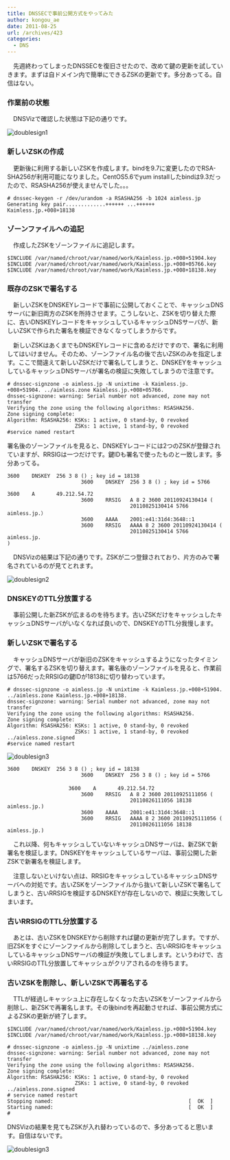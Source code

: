 ```yaml
---
title: DNSSECで事前公開方式をやってみた
author: kongou_ae
date: 2011-08-25
url: /archives/423
categories:
  - DNS
---
```

　先週終わってしまったDNSSECを復旧させたので、改めて鍵の更新を試していきます。まずは自ドメイン内で簡単にできるZSKの更新です。多分あってる。自信はない。

### 作業前の状態

　DNSVizで確認した状態は下記の通りです。

![doublesign1][1]

### 新しいZSKの作成

　更新後に利用する新しいZSKを作成します。bindを9.7に変更したのでRSA-SHA256が利用可能になりました。CentOS5.6でyum installしたbindは9.3だったので、RSASHA256が使えませんでした。。。

<pre><code># dnssec-keygen -r /dev/urandom -a RSASHA256 -b 1024 aimless.jp
Generating key pair.............++++++ ...++++++
Kaimless.jp.+008+18138
</code></pre>

### ゾーンファイルへの追記

　作成したZSKをゾーンファイルに追記します。

<pre><code>$INCLUDE /var/named/chroot/var/named/work/Kaimless.jp.+008+51904.key
$INCLUDE /var/named/chroot/var/named/work/Kaimless.jp.+008+05766.key
$INCLUDE /var/named/chroot/var/named/work/Kaimless.jp.+008+18138.key
</code></pre>

### 既存のZSKで署名する

　新しいZSKをDNSKEYレコードで事前に公開しておくことで、キャッシュDNSサーバに新旧両方のZSKを所持させます。こうしないと、ZSKを切り替えた際に、古いDNSKEYレコードをキャッシュしているキャッシュDNSサーバが、新しいZSKで作られた署名を検証できなくなってしまうからです。

　新しいZSKはあくまでもDNSKEYレコードに含めるだけですので、署名に利用してはいけません。そのため、ゾーンファイル名の後で古いZSKのみを指定します。ここで間違えて新しいZSKだけで署名してしまうと、DNSKEYをキャッシュしているキャッシュDNSサーバが署名の検証に失敗してしまうので注意です。

<pre><code># dnssec-signzone -o aimless.jp -N unixtime -k Kaimless.jp.
+008+51904. ../aimless.zone Kaimless.jp.+008+05766.
dnssec-signzone: warning: Serial number not advanced, zone may not transfer
Verifying the zone using the following algorithms: RSASHA256.
Zone signing complete:
Algorithm: RSASHA256: KSKs: 1 active, 0 stand-by, 0 revoked
                      ZSKs: 1 active, 1 stand-by, 0 revoked
#service named restart
</code></pre>

署名後のゾーンファイルを見ると、DNSKEYレコードには2つのZSKが登録されていますが、RRSIGは一つだけです。鍵IDも署名で使ったものと一致します。多分あってる。

<pre><code>3600    DNSKEY  256 3 8 () ; key id = 18138
                        3600    DNSKEY  256 3 8 () ; key id = 5766
</code></pre>

<pre><code>3600    A       49.212.54.72
                        3600    RRSIG   A 8 2 3600 20110924130414 (
                                        20110825130414 5766 aimless.jp.）
                        3600    AAAA    2001:e41:31d4:3648::1
                        3600    RRSIG   AAAA 8 2 3600 20110924130414 (
                                        20110825130414 5766 aimless.jp.
)
</code></pre>

　DNSVizの結果は下記の通りです。ZSKが二つ登録されており、片方のみで署名されているのが見てとれます。

![doublesign2][2]

### DNSKEYのTTL分放置する

　事前公開した新ZSKが広まるのを待ちます。古いZSKだけをキャッシュしたキャッシュDNSサーバがいなくなれば良いので、DNSKEYのTTL分我慢します。

### 新しいZSKで署名する

　キャッシュDNSサーバが新旧のZSKをキャッシュするようになったタイミングで、署名するZSKを切り替えます。署名後のゾーンファイルを見ると、作業前は5766だったRRSIGの鍵IDが18138に切り替わっています。

<pre><code># dnssec-signzone -o aimless.jp -N unixtime -k Kaimless.jp.+008+51904. ../aimless.zone Kaimless.jp.+008+18138.
dnssec-signzone: warning: Serial number not advanced, zone may not transfer
Verifying the zone using the following algorithms: RSASHA256.
Zone signing complete:
Algorithm: RSASHA256: KSKs: 1 active, 0 stand-by, 0 revoked
                      ZSKs: 1 active, 1 stand-by, 0 revoked
../aimless.zone.signed
#service named restart
</code></pre>

![doublesign3][3]

<pre><code>3600    DNSKEY  256 3 8 () ; key id = 18138
                        3600    DNSKEY  256 3 8 () ; key id = 5766
</code></pre>

<pre><code>　　　　　　　　　　　　3600    A       49.212.54.72
                        3600    RRSIG   A 8 2 3600 20110925111056 (
                                        20110826111056 18138 aimless.jp.)
                        3600    AAAA    2001:e41:31d4:3648::1
                        3600    RRSIG   AAAA 8 2 3600 20110925111056 (
                                        20110826111056 18138 aimless.jp.)
</code></pre>

　これ以降、何もキャッシュしていないキャッシュDNSサーバは、新ZSKで新署名を検証します。DNSKEYをキャッシュしているサーバは、事前公開した新ZSKで新署名を検証します。

　注意しないといけない点は、RRSIGをキャッシュしているキャッシュDNSサーバへの対処です。古いZSKをゾーンファイルから抜いて新しいZSKで署名してしまうと、古いRRSIGを検証するDNSKEYが存在しないので、検証に失敗してしまいます。

### 古いRRSIGのTTL分放置する

　あとは、古いZSKをDNSKEYから削除すれば鍵の更新が完了します。ですが、旧ZSKをすぐにゾーンファイルから削除してしまうと、古いRRSIGをキャッシュしているキャッシュDNSサーバの検証が失敗してしまします。というわけで、古いRRSIGのTTL分放置してキャッシュがクリアされるのを待ちます。

### 古いZSKを削除し、新しいZSKで再署名する

　TTLが経過しキャッシュ上に存在しなくなった古いZSKをゾーンファイルから削除し、新ZSKで再署名します。その後bindを再起動させれば、事前公開方式によるZSKの更新が終了します。

<pre><code>$INCLUDE /var/named/chroot/var/named/work/Kaimless.jp.+008+51904.key
$INCLUDE /var/named/chroot/var/named/work/Kaimless.jp.+008+18138.key
</code></pre>

<pre><code># dnssec-signzone -o aimless.jp -N unixtime ../aimless.zone
dnssec-signzone: warning: Serial number not advanced, zone may not transfer
Verifying the zone using the following algorithms: RSASHA256.
Zone signing complete:
Algorithm: RSASHA256: KSKs: 1 active, 0 stand-by, 0 revoked
                      ZSKs: 1 active, 0 stand-by, 0 revoked
../aimless.zone.signed
# service named restart
Stopping named:                                            [  OK  ]
Starting named:                                            [  OK  ]
#
</code></pre>

DNSVizの結果を見てもZSKが入れ替わっているので、多分あってると思います。自信はないです。

![doublesign3][4]

 [1]: https://aimless.jp/blog/images/doublesign110825_1.png
 [2]: https://aimless.jp/blog/images/doublesign110825_2.png
 [3]: https://aimless.jp/blog/images/doublesign110826_2.png
 [4]: https://aimless.jp/blog/images/doublesign110826_3.png